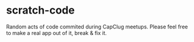 scratch-code
============

Random acts of code commited during CapClug meetups. Please feel free to make a real app out of it, break & fix it.
